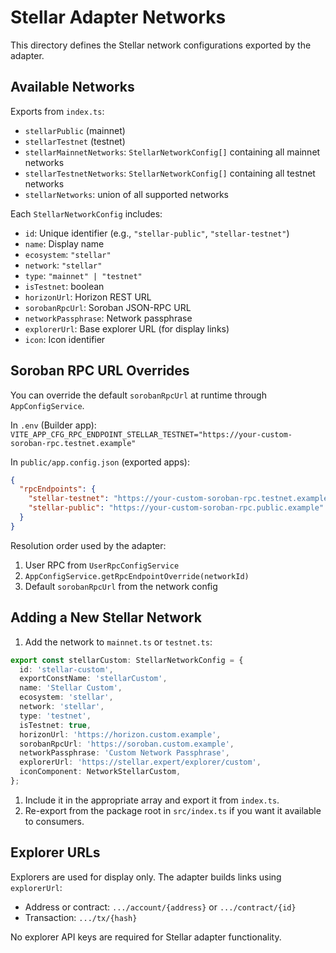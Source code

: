 # Stellar Adapter Networks

This directory defines the Stellar network configurations exported by the adapter.

## Available Networks

Exports from `index.ts`:

- `stellarPublic` (mainnet)
- `stellarTestnet` (testnet)
- `stellarMainnetNetworks`: `StellarNetworkConfig[]` containing all mainnet networks
- `stellarTestnetNetworks`: `StellarNetworkConfig[]` containing all testnet networks
- `stellarNetworks`: union of all supported networks

Each `StellarNetworkConfig` includes:

- `id`: Unique identifier (e.g., `"stellar-public"`, `"stellar-testnet"`)
- `name`: Display name
- `ecosystem`: `"stellar"`
- `network`: `"stellar"`
- `type`: `"mainnet" | "testnet"`
- `isTestnet`: boolean
- `horizonUrl`: Horizon REST URL
- `sorobanRpcUrl`: Soroban JSON-RPC URL
- `networkPassphrase`: Network passphrase
- `explorerUrl`: Base explorer URL (for display links)
- `icon`: Icon identifier

## Soroban RPC URL Overrides

You can override the default `sorobanRpcUrl` at runtime through `AppConfigService`.

In `.env` (Builder app):
`VITE_APP_CFG_RPC_ENDPOINT_STELLAR_TESTNET="https://your-custom-soroban-rpc.testnet.example"`

In `public/app.config.json` (exported apps):

```json
{
  "rpcEndpoints": {
    "stellar-testnet": "https://your-custom-soroban-rpc.testnet.example",
    "stellar-public": "https://your-custom-soroban-rpc.public.example"
  }
}
```

Resolution order used by the adapter:

1. User RPC from `UserRpcConfigService`
2. `AppConfigService.getRpcEndpointOverride(networkId)`
3. Default `sorobanRpcUrl` from the network config

## Adding a New Stellar Network

1. Add the network to `mainnet.ts` or `testnet.ts`:

```typescript
export const stellarCustom: StellarNetworkConfig = {
  id: 'stellar-custom',
  exportConstName: 'stellarCustom',
  name: 'Stellar Custom',
  ecosystem: 'stellar',
  network: 'stellar',
  type: 'testnet',
  isTestnet: true,
  horizonUrl: 'https://horizon.custom.example',
  sorobanRpcUrl: 'https://soroban.custom.example',
  networkPassphrase: 'Custom Network Passphrase',
  explorerUrl: 'https://stellar.expert/explorer/custom',
  iconComponent: NetworkStellarCustom,
};
```

1. Include it in the appropriate array and export it from `index.ts`.
2. Re-export from the package root in `src/index.ts` if you want it available to consumers.

## Explorer URLs

Explorers are used for display only. The adapter builds links using `explorerUrl`:

- Address or contract: `.../account/{address}` or `.../contract/{id}`
- Transaction: `.../tx/{hash}`

No explorer API keys are required for Stellar adapter functionality.
